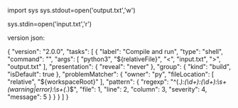 import sys
sys.stdout=open('output.txt','w')

sys.stdin=open('input.txt','r')


version json:

{
    "version": "2.0.0",
    "tasks": [
        {
            "label": "Compile and run",
            "type": "shell",
            "command": "",
            "args": [
                "python3",
                "${relativeFile}",
                "<",
                "input.txt",
                ">",
                "output.txt"
            ],
            "presentation": {
                "reveal": "never"
            },
            "group": {
                "kind": "build",
                "isDefault": true
            },
            "problemMatcher": {
                "owner": "py",
                "fileLocation": [
                    "relative",
                    "${workspaceRoot}"
                ],
                "pattern": {
                    "regexp": "^(.*):(\\d+):(\\d+):\\s+(warning|error):\\s+(.*)$",
                    "file": 1,
                    "line": 2,
                    "column": 3,
                    "severity": 4,
                    "message": 5
                }
            }
        }
    ]
}

